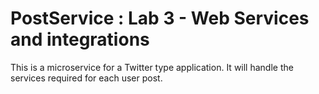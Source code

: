 # PostService : Lab 3 - Web Services and integrations

This is a microservice for a Twitter type application.
It will handle the services required for each user post.  